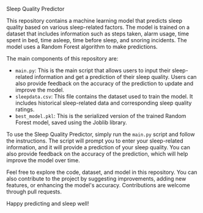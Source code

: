 Sleep Quality Predictor

This repository contains a machine learning model that predicts sleep quality based on various sleep-related factors. The model is trained on a dataset that includes information such as steps taken, alarm usage, time spent in bed, time asleep, time before sleep, and snoring incidents. The model uses a Random Forest algorithm to make predictions.

The main components of this repository are:
- `main.py`: This is the main script that allows users to input their sleep-related information and get a prediction of their sleep quality. Users can also provide feedback on the accuracy of the prediction to update and improve the model.
- `sleepdata.csv`: This file contains the dataset used to train the model. It includes historical sleep-related data and corresponding sleep quality ratings.
- `best_model.pkl`: This is the serialized version of the trained Random Forest model, saved using the Joblib library.

To use the Sleep Quality Predictor, simply run the `main.py` script and follow the instructions. The script will prompt you to enter your sleep-related information, and it will provide a prediction of your sleep quality. You can also provide feedback on the accuracy of the prediction, which will help improve the model over time.

Feel free to explore the code, dataset, and model in this repository. You can also contribute to the project by suggesting improvements, adding new features, or enhancing the model's accuracy. Contributions are welcome through pull requests.

Happy predicting and sleep well!
